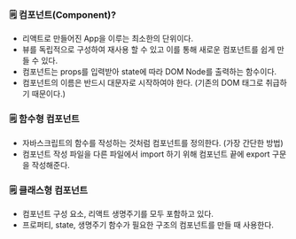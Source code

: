 ### 🗒️ 컴포넌트(Component)?

- 리액트로 만들어진 App을 이루는 최소한의 단위이다.
- 뷰를 독립적으로 구성하여 재사용 할 수 있고 이를 통해 새로운 컴포넌트를 쉽게 만들 수 있다.
- 컴포넌트는 props를 입력받아 state에 따라 DOM Node를 출력하는 함수이다.
- 컴포넌트의 이름은 반드시 대문자로 시작하여야 한다. (기존의 DOM 태그로 취급하기 때문이다.)

### 🗒️ 함수형 컴포넌트

- 자바스크립트의 함수를 작성하는 것처럼 컴포넌트를 정의한다. (가장 간단한 방법)
- 컴포넌트 작성 파일을 다른 파일에서 import 하기 위해 컴포넌트 끝에 export 구문을 작성해준다.

### 🗒️ 클래스형 컴포넌트

- 컴포넌트 구성 요소, 리액트 생명주기를 모두 포함하고 있다.
- 프로퍼티, state, 생명주기 함수가 필요한 구조의 컴포넌트를 만들 때 사용한다.
